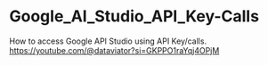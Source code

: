 # Google_AI_Studio_API_Key-Calls
How to access Google API Studio using API Key/calls.
https://youtube.com/@dataviator?si=GKPPO1raYqj4OPjM
